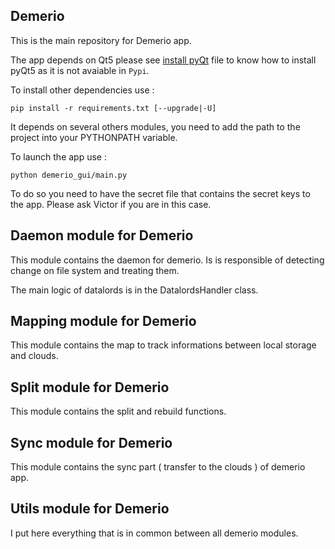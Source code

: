 ## Demerio

This is the main repository for Demerio app.

The app depends on Qt5 please see [install pyQt](./install_pyqt.md) file to know how to install pyQt5 as it is not avaiable in `Pypi`.

To install other dependencies use :

```
pip install -r requirements.txt [--upgrade|-U]
```

It depends on several others modules, you need to add the path to the project into your PYTHONPATH variable.

To launch the app use :
```
python demerio_gui/main.py
```

To do so you need to have the secret file that contains the secret keys to the app. Please ask Victor if you are in this case.

## Daemon module for Demerio

This module contains the daemon for demerio.
Is is responsible of detecting change on file system and treating them.

The main logic of datalords is in the DatalordsHandler class.

## Mapping module for Demerio

This module contains the map to track informations between local storage and clouds.

## Split module for Demerio

This module contains the split and rebuild functions.

## Sync module for Demerio

This module contains the sync part ( transfer to the clouds ) of demerio app.

## Utils module for Demerio

I put here everything that is in common between all demerio modules.
